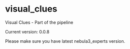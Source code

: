 # visual_clues
Visual Clues - Part of the pipeline


Current version: 0.0.8

Please make sure you have latest nebula3_experts version.
